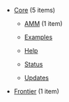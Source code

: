 - [Core](/docs/Core/README.md) <span class="sidebar-item-count">(5 items)</span>

  - [AMM](/docs/Core/AMM/README.md) <span class="sidebar-item-count">(1 item)</span>

  - [Examples](/docs/Core/Examples.md) 

  - [Help](/docs/Core/Help.md) 

  - [Status](/docs/Core/Status.md) 

  - [Updates](/docs/Core/Updates.md) 

- [Frontier](/docs/Frontier/README.md) <span class="sidebar-item-count">(1 item)</span>

